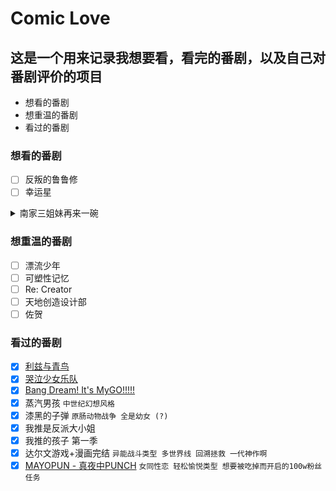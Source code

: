 # Comic Love

## 这是一个用来记录我想要看，看完的番剧，以及自己对番剧评价的项目

* 想看的番剧
* 想重温的番剧
* 看过的番剧

### 想看的番剧

* [ ] 反叛的鲁鲁修
* [ ] 幸运星

<details close>
 <summary>南家三姐妹再来一碗</summary>
 <div class="discription" style="font-size: 12px;color:grey;">
  高中二年级代母之职的大姐春香，活泼但爱闯祸的初中二年级生夏奈，毒舌的小学五年级生千秋和他们各个年龄的朋友
 </div>
 <img src="Comic\wanted\南家三姐妹再来一碗\南家三姐妹再来一碗.jpg" alt="南家三姐妹再来一碗" style="height: 100px;width: auto;"></img>
</details>

### 想重温的番剧

* [ ] 漂流少年
* [ ] 可塑性记忆
* [ ] Re: Creator
* [ ] 天地创造设计部
* [ ] 佐贺

### 看过的番剧

* [X] [利兹与青鸟](Comic/watched/利兹与青鸟/利兹与青鸟.md)
* [X] [哭泣少女乐队](Comic/watched/GBC/gbc.md)
* [X] [Bang Dream! It&#39;s MyGO!!!!!](Comic\watched\Mygo\mygo.md)
* [X] 蒸汽男孩 `中世纪幻想风格`
* [X] 漆黑的子弹 `原肠动物战争 全是幼女 (?)`
* [X] 我推是反派大小姐
* [X] 我推的孩子 第一季
* [X] 达尔文游戏+漫画完结 `异能战斗类型 多世界线 回溯拯救 一代神作啊`
* [X] [MAYOPUN - 真夜中PUNCH](./Comic/watched/mayopun/MAYOPUN.png) `女同性恋 轻松愉悦类型 想要被吃掉而开启的100w粉丝任务`
